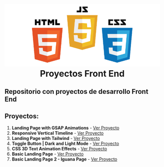 <h1 align="center">
   <img src="./frontend.png">
   <br/>
    Proyectos Front End
   <br>
</h1>

## Repositorio con proyectos de desarrollo Front End

## Proyectos:

1. **Landing Page with GSAP Animations** - [Ver Proyecto](https://jfelixzuniga.github.io/Frontend-Projects/Landing-Page-animation/)
2. **Responsive Vertical Timeline** - [Ver Proyecto](https://jfelixzuniga.github.io/Frontend-Projects/Timeline/)
3. **Landing Page with Tailwind** - [Ver Proyecto](https://jfelixzuniga.github.io/Frontend-Projects/Super-Mario-World-Tailwind/)
4. **Toggle Button | Dark and Light Mode** - [Ver Proyecto](https://jfelixzuniga.github.io/Frontend-Projects/ToggleButton-DarkMode/)
5. **CSS 3D Text Animation Effects** - [Ver Proyecto](https://jfelixzuniga.github.io/Frontend-Projects/3D-Text-Animation/)
6. **Basic Landing Page** - [Ver Proyecto](https://jfelixzuniga.github.io/Frontend-Projects/Desafio-01/)
7. **Basic Landing Page 2 - Iguana Page** - [Ver Proyecto](https://jfelixzuniga.github.io/Frontend-Projects/Desafio-02/)

